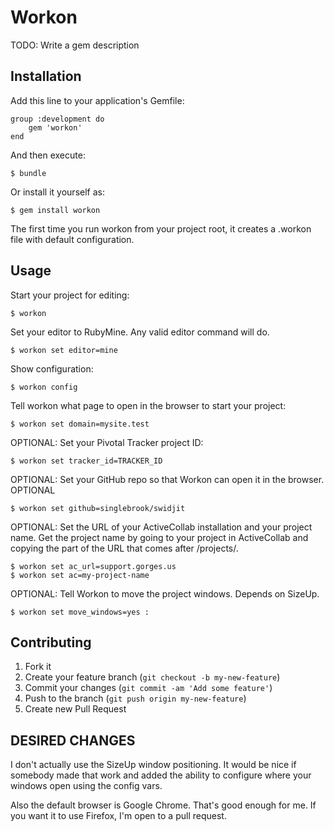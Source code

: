 # Workon

TODO: Write a gem description

## Installation

Add this line to your application's Gemfile:

	group :development do
    	gem 'workon'
	end
	
And then execute:

    $ bundle

Or install it yourself as:

    $ gem install workon

The first time you run workon from your project root, it creates a .workon file with default configuration.

## Usage

Start your project for editing:

	$ workon

Set your editor to RubyMine. Any valid editor command will do.

	$ workon set editor=mine
	
Show configuration:

	$ workon config
	
Tell workon what page to open in the browser to start your project:

	$ workon set domain=mysite.test

OPTIONAL: Set your Pivotal Tracker project ID:

	$ workon set tracker_id=TRACKER_ID
	
OPTIONAL: Set your GitHub repo so that Workon can open it in the browser. OPTIONAL

	$ workon set github=singlebrook/swidjit
	
OPTIONAL: Set the URL of your ActiveCollab installation and your project name. Get the project name by going to your project in ActiveCollab and copying the part of the URL that comes after /projects/.
	
	$ workon set ac_url=support.gorges.us
	$ workon set ac=my-project-name
	
OPTIONAL: Tell Workon to move the project windows. Depends on SizeUp.

	$ workon set move_windows=yes : 

## Contributing

1. Fork it
2. Create your feature branch (`git checkout -b my-new-feature`)
3. Commit your changes (`git commit -am 'Add some feature'`)
4. Push to the branch (`git push origin my-new-feature`)
5. Create new Pull Request

## DESIRED CHANGES

I don't actually use the SizeUp window positioning. It would be nice if somebody made that work and added the ability to configure where your windows open using the config vars.

Also the default browser is Google Chrome. That's good enough for me. If you want it to use Firefox, I'm open to a pull request.
